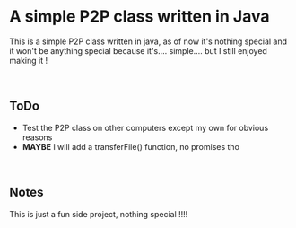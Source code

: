 # A simple P2P class written in Java

This is a simple P2P class written in java, as of now it's nothing special and it won't be anything special because it's.... simple.... but I still enjoyed making it !

<br>

## ToDo

- Test the P2P class on other computers except my own for obvious reasons
- **MAYBE** I will add a transferFile() function, no promises tho

<br>

## Notes

This is just a fun side project, nothing special !!!!

